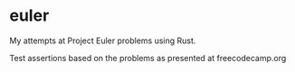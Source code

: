 # euler

My attempts at Project Euler problems using Rust.

Test assertions based on the problems as presented at freecodecamp.org
